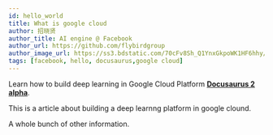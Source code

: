 ```yaml
---
id: hello_world
title: What is google cloud
author: 招晓贤
author_title: AI engine @ Facebook
author_url: https://github.com/flybirdgroup
author_image_url: https://ss3.bdstatic.com/70cFv8Sh_Q1YnxGkpoWK1HF6hhy/it/u=1615738601,1434436036&fm=26&gp=0.jpg
tags: [facebook, hello, docusaurus,google cloud]
---
```


Learn how to build deep learning in Google Cloud Platform [**Docusaurus 2 alpha**](https://v2.docusaurus.io/).

<!--truncate-->

This is a article about building a deep learnng platform in google clound.

A whole bunch of other information.

